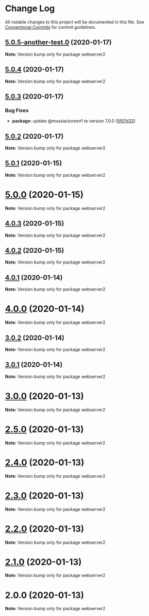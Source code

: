 # Change Log

All notable changes to this project will be documented in this file.
See [Conventional Commits](https://conventionalcommits.org) for commit guidelines.

## [5.0.5-another-test.0](https://github.com/yurikrupnik/mussia3/compare/webserver2@5.0.4...webserver2@5.0.5-another-test.0) (2020-01-17)

**Note:** Version bump only for package webserver2





## [5.0.4](https://github.com/yurikrupnik/mussia3/compare/webserver2@5.0.3...webserver2@5.0.4) (2020-01-17)

**Note:** Version bump only for package webserver2





## [5.0.3](https://github.com/yurikrupnik/mussia3/compare/webserver2@5.0.2...webserver2@5.0.3) (2020-01-17)


### Bug Fixes

* **package:** update @mussia/screen1 to version 7.0.0 ([5f57d33](https://github.com/yurikrupnik/mussia3/commit/5f57d33ffa082dabaa6c4e91b3ff5ce433bcef00))





## [5.0.2](https://github.com/yurikrupnik/mussia3/compare/webserver2@5.0.1...webserver2@5.0.2) (2020-01-17)

**Note:** Version bump only for package webserver2





## [5.0.1](https://github.com/yurikrupnik/mussia3/compare/webserver2@5.0.0...webserver2@5.0.1) (2020-01-15)

**Note:** Version bump only for package webserver2





# [5.0.0](https://github.com/yurikrupnik/mussia3/compare/webserver2@4.0.3...webserver2@5.0.0) (2020-01-15)

**Note:** Version bump only for package webserver2





## [4.0.3](https://github.com/yurikrupnik/mussia3/compare/webserver2@4.0.2...webserver2@4.0.3) (2020-01-15)

**Note:** Version bump only for package webserver2





## [4.0.2](https://github.com/yurikrupnik/mussia3/compare/webserver2@4.0.1...webserver2@4.0.2) (2020-01-15)

**Note:** Version bump only for package webserver2





## [4.0.1](https://github.com/yurikrupnik/mussia3/compare/webserver2@4.0.0...webserver2@4.0.1) (2020-01-14)

**Note:** Version bump only for package webserver2





# [4.0.0](https://github.com/yurikrupnik/mussia3/compare/webserver2@3.0.2...webserver2@4.0.0) (2020-01-14)

**Note:** Version bump only for package webserver2





## [3.0.2](https://github.com/yurikrupnik/mussia3/compare/webserver2@3.0.1...webserver2@3.0.2) (2020-01-14)

**Note:** Version bump only for package webserver2





## [3.0.1](https://github.com/yurikrupnik/mussia3/compare/webserver2@3.0.0...webserver2@3.0.1) (2020-01-14)

**Note:** Version bump only for package webserver2





# [3.0.0](https://github.com/yurikrupnik/mussia3/compare/webserver2@2.5.0...webserver2@3.0.0) (2020-01-13)

**Note:** Version bump only for package webserver2





# [2.5.0](https://github.com/yurikrupnik/mussia3/compare/webserver2@2.4.0...webserver2@2.5.0) (2020-01-13)

**Note:** Version bump only for package webserver2





# [2.4.0](https://github.com/yurikrupnik/mussia3/compare/webserver2@2.3.0...webserver2@2.4.0) (2020-01-13)

**Note:** Version bump only for package webserver2





# [2.3.0](https://github.com/yurikrupnik/mussia3/compare/webserver2@2.2.0...webserver2@2.3.0) (2020-01-13)

**Note:** Version bump only for package webserver2





# [2.2.0](https://github.com/yurikrupnik/mussia3/compare/webserver2@2.1.0...webserver2@2.2.0) (2020-01-13)

**Note:** Version bump only for package webserver2





# [2.1.0](https://github.com/yurikrupnik/mussia3/compare/webserver2@2.0.0...webserver2@2.1.0) (2020-01-13)

**Note:** Version bump only for package webserver2





# 2.0.0 (2020-01-13)

**Note:** Version bump only for package webserver2
